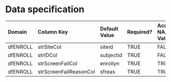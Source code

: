 # Data specification

|**Domain** |**Column Key**         |**Default Value** |**Required?** |**Accept NA/Empty Values?** |
|:----------|:----------------------|:-----------------|:-------------|:---------------------------|
|dfENROLL   |strSiteCol             |siteid            |TRUE          |FALSE                       |
|dfENROLL   |strIDCol               |subjectid         |TRUE          |FALSE                       |
|dfENROLL   |strScreenFailCol       |enrollyn          |TRUE          |TRUE                        |
|dfENROLL   |strScreenFailReasonCol |sfreas            |TRUE          |TRUE                        |
